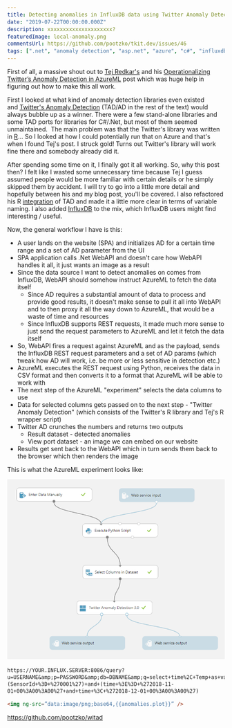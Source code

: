 ```yaml
---
title: Detecting anomalies in InfluxDB data using Twitter Anomaly Detection, WebAPI and Azure ML Studio
date: "2019-07-22T00:00:00.000Z"
description: xxxxxxxxxxxxxxxxxxxxx?
featuredImage: local-anomaly.png
commentsUrl: https://github.com/pootzko/tkit.dev/issues/46
tags: [".net", "anomaly detection", "asp.net", "azure", "c#", "influxdb", "machine learning", "twitter", "webapi"]
---
```


First of all, a massive shout out to [Tej Redkar's](https://www.linkedin.com/in/tejaswiredkar/) and his [Operationalizing Twitter’s Anomaly Detection in AzureML](https://www.linkedin.com/pulse/operationalizing-twitters-anomaly-detection-azureml-tejaswi-redkar/) post which was huge help in figuring out how to make this all work.

First I looked at what kind of anomaly detection libraries even existed and [Twitter's Anomaly Detection](https://anomaly.io/anomaly-detection-twitter-r/) (TAD/AD in the rest of the text) would always bubble up as a winner. There were a few stand-alone libraries and some TAD ports for libraries for C#/.Net, but most of them seemed unmaintained.  The main problem was that the Twitter's library was written in [R](https://github.com/twitter/AnomalyDetection/tree/master/R)... So I looked at how I could potentially run that on Azure and that's when I found Tej's post. I struck gold! Turns out Twitter's library will work fine there and somebody already did it.

After spending some time on it, I finally got it all working. So, why this post then? I felt like I wasted some unnecessary time because Tej I guess assumed people would be more familiar with certain details or he simply skipped them by accident. I will try to go into a little more detail and hopefully between his and my blog post, you'll be covered. I also refactored his R [integration](https://github.com/dynamicdeploy/analytics-machinelearning/blob/master/Anomaly%20Detection/R/azureml_ts_anom_detection.R) of TAD and made it a little more clear in terms of variable naming. I also added [InfluxDB](https://www.influxdata.com/) to the mix, which InfluxDB users might find interesting / useful.

Now, the general workflow I have is this:

- A user lands on the website (SPA) and initializes AD for a certain time range and a set of AD parameter from the UI
- SPA application calls .Net WebAPI and doesn't care how WebAPI handles it all, it just wants an image as a result
- Since the data source I want to detect anomalies on comes from InfluxDB, WebAPI should somehow instruct AzureML to fetch the data itself
  - Since AD requires a substantial amount of data to process and provide good results, it doesn't make sense to pull it all into WebAPI and to then proxy it all the way down to AzureML, that would be a waste of time and resources
  - Since InfluxDB supports REST requests, it made much more sense to just send the request parameters to AzureML and let it fetch the data itself
- So, WebAPI fires a request against AzureML and as the payload, sends the InfluxDB REST request parameters and a set of AD params (which tweak how AD will work, i.e. be more or less sensitive in detection etc.)
- AzureML executes the REST request using Python, receives the data in CSV format and then converts it to a format that AzureML will be able to work with
- The next step of the AzureML "experiment" selects the data columns to use
- Data for selected columns gets passed on to the next step - "Twitter Anomaly Detection" (which consists of the Twitter's R library and Tej's R wrapper script)
- Twitter AD crunches the numbers and returns two outputs
  - Result dataset - detected anomalies
  - View port dataset - an image we can embed on our website
- Results get sent back to the WebAPI which in turn sends them back to the browser which then renders the image


This is what the AzureML experiment looks like:

![AzureML experiment](anomaly-detection-map.png)

```
https://YOUR.INFLUX.SERVER:8086/query?u=USERNAME&amp;p=PASSWORD&amp;db=DBNAME&amp;q=select+time%2C+Temp+as+value+from+%22sensor.series%22+where+(SensorId+%3D+%270001%27)+and+(time+%3E%3D+%272018-11-01+00%3A00%3A00%27+and+time+%3C+%272018-12-01+00%3A00%3A00%27)
```

```html
<img ng-src=”data:image/png;base64,{{anomalies.plot}}” />
```

https://github.com/pootzko/witad